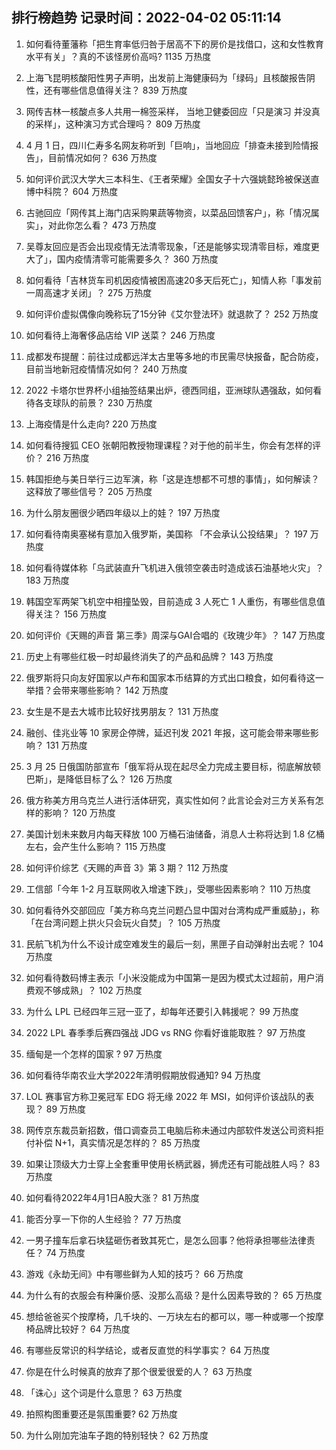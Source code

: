 
## 排行榜趋势 记录时间：2022-04-02 05:11:14
  
  1. 如何看待董藩称「把生育率低归咎于居高不下的房价是找借口，这和女性教育水平有关」？真的不该怪房价高吗? 1135 万热度
    
  2. 上海飞昆明核酸阳性男子声明，出发前上海健康码为「绿码」且核酸报告阴性，还有哪些信息值得关注？ 839 万热度
    
  3. 网传吉林一核酸点多人共用一棉签采样， 当地卫健委回应「只是演习 并没真的采样」，这种演习方式合理吗？ 809 万热度
    
  4. 4 月 1 日，四川仁寿多名网友称听到「巨响」，当地回应「排查未接到险情报告」，目前情况如何？ 636 万热度
    
  5. 如何评价武汉大学大三本科生、《王者荣耀》全国女子十六强姚懿玲被保送直博中科院？ 604 万热度
    
  6. 古驰回应「网传其上海门店采购果蔬等物资，以菜品回馈客户」，称「情况属实」，对此你怎么看？ 473 万热度
    
  7. 吴尊友回应是否会出现疫情无法清零现象，「还是能够实现清零目标，难度更大了」，国内疫情清零可能需要多久？ 360 万热度
    
  8. 如何看待「吉林货车司机因疫情被困高速20多天后死亡」，知情人称「事发前一周高速才关闭」？ 275 万热度
    
  9. 如何评价虚拟偶像向晚称玩了15分钟《艾尔登法环》就退款了？ 252 万热度
    
  10. 如何看待上海奢侈品店给 VIP 送菜？ 246 万热度
    
  11. 成都发布提醒：前往过成都远洋太古里等多地的市民需尽快报备，配合防疫，目前当地新冠疫情情况如何？ 240 万热度
    
  12. 2022 卡塔尔世界杯小组抽签结果出炉，德西同组，亚洲球队遇强敌，如何看待各支球队的前景？ 230 万热度
    
  13. 上海疫情是什么走向? 220 万热度
    
  14. 如何看待搜狐 CEO 张朝阳教授物理课程？对于他的前半生，你会有怎样的评价？ 216 万热度
    
  15. 韩国拒绝与美日举行三边军演，称「这是连想都不可想的事情」，如何解读？这释放了哪些信号？ 205 万热度
    
  16. 为什么朋友圈很少晒四年级以上的娃？ 197 万热度
    
  17. 如何看待南奥塞梯有意加入俄罗斯，美国称 「不会承认公投结果」？ 197 万热度
    
  18. 如何看待媒体称「乌武装直升飞机进入俄领空袭击时造成该石油基地火灾」？ 183 万热度
    
  19. 韩国空军两架飞机空中相撞坠毁，目前造成 3 人死亡 1 人重伤，有哪些信息值得关注？ 156 万热度
    
  20. 如何评价《天赐的声音 第三季》周深与GAI合唱的《玫瑰少年》？ 147 万热度
    
  21. 历史上有哪些红极一时却最终消失了的产品和品牌？ 143 万热度
    
  22. 俄罗斯将只向友好国家以卢布和国家本币结算的方式出口粮食，如何看待这一举措？会带来哪些影响？ 142 万热度
    
  23. 女生是不是去大城市比较好找男朋友？ 131 万热度
    
  24. 融创、佳兆业等 10 家房企停牌，延迟刊发 2021 年报，这可能会带来哪些影响？ 131 万热度
    
  25. 3 月 25 日俄国防部宣布「俄军将从现在起尽全力完成主要目标，彻底解放顿巴斯」，是降低目标了么？ 126 万热度
    
  26. 俄方称美方用乌克兰人进行活体研究，真实性如何？此言论会对三方关系有怎样的影响？ 120 万热度
    
  27. 美国计划未来数月内每天释放 100 万桶石油储备，消息人士称将达到 1.8 亿桶左右，会产生什么影响？ 115 万热度
    
  28. 如何评价综艺《天赐的声音 3》第 3 期？ 112 万热度
    
  29. 工信部「今年 1-2 月互联网收入增速下跌」，受哪些因素影响？ 110 万热度
    
  30. 如何看待外交部回应「美方称乌克兰问题凸显中国对台湾构成严重威胁」，称「在台湾问题上拱火只会玩火自焚」？ 105 万热度
    
  31. 民航飞机为什么不设计成空难发生的最后一刻，黑匣子自动弹射出去呢？ 104 万热度
    
  32. 如何看待数码博主表示「小米没能成为中国第一是因为模式太过超前，用户消费观不够成熟」？ 102 万热度
    
  33. 为什么 LPL 已经四年三冠一亚了，却每年还要引入韩援呢？ 99 万热度
    
  34. 2022 LPL 春季季后赛四强战 JDG vs RNG 你看好谁能取胜？ 97 万热度
    
  35. 缅甸是一个怎样的国家 ? 97 万热度
    
  36. 如何看待华南农业大学2022年清明假期放假通知? 94 万热度
    
  37. LOL 赛事官方称卫冕冠军 EDG 将无缘 2022 年 MSI，如何评价该战队的表现？ 89 万热度
    
  38. 网传京东裁员新招数，借口调查员工电脑后称未通过内部软件发送公司资料拒付补偿 N+1，真实情况是怎样的？ 85 万热度
    
  39. 如果让顶级大力士穿上全套重甲使用长柄武器，狮虎还有可能战胜人吗？ 83 万热度
    
  40. 如何看待2022年4月1日A股大涨？ 81 万热度
    
  41. 能否分享一下你的人生经验？ 77 万热度
    
  42. 一男子撞车后拿石块猛砸伤者致其死亡，是怎么回事？他将承担哪些法律责任？ 74 万热度
    
  43. 游戏《永劫无间》中有哪些鲜为人知的技巧？ 66 万热度
    
  44. 为什么有的衣服会有种廉价感、没那么高级？是什么因素导致的？ 65 万热度
    
  45. 想给爸爸买个按摩椅，几千块的、一万块左右的都可以，哪一种或哪一个按摩椅品牌比较好？ 64 万热度
    
  46. 有哪些反常识的科学结论，或者反直觉的科学事实？ 64 万热度
    
  47. 你是在什么时候真的放弃了那个很爱很爱的人？ 63 万热度
    
  48. 「诛心」这个词是什么意思？ 63 万热度
    
  49. 拍照构图重要还是氛围重要? 62 万热度
    
  50. 为什么刚加完油车子跑的特别轻快？ 62 万热度
    